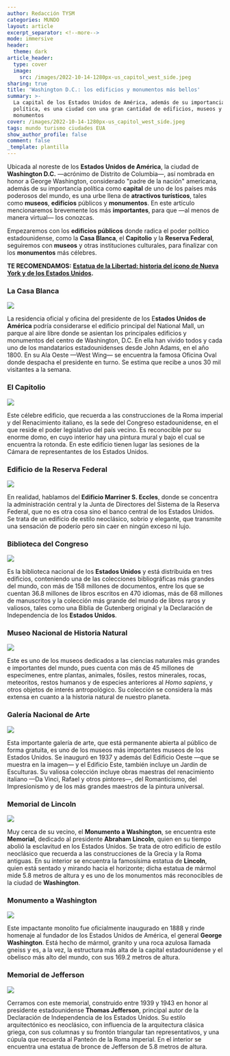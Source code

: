 ```yaml
---
author: Redacción TYSM
categories: MUNDO
layout: article
excerpt_separator: <!--more-->
mode: immersive
header:
  theme: dark
article_header:
  type: cover
  image:
    src: /images/2022-10-14-1280px-us_capitol_west_side.jpeg
sharing: true
title: 'Washington D.C.: los edificios y monumentos más bellos'
summary: >-
  La capital de los Estados Unidos de América, además de su importancia
  política, es una ciudad con una gran cantidad de edificios, museos y
  monumentos
cover: /images/2022-10-14-1280px-us_capitol_west_side.jpeg
tags: mundo turismo ciudades EUA
show_author_profile: false
comment: false
_template: plantilla
---
```







Ubicada al noreste de los **Estados Unidos de América**, la ciudad de **Washington D.C.** —acrónimo de Distrito de Columbia—, así nombrada en honor a George Washington, considerado "padre de la nación" americana, además de su importancia política como **capital** de uno de los países más poderosos del mundo, es una urbe llena de **atractivos turísticos**, tales como **museos**, **edificios** públicos y **monumentos**. En este artículo mencionaremos brevemente los más **importantes**, para que —al menos de manera virtual— los conozcas.

Empezaremos con los **edificios públicos** donde radica el poder político estadounidense, como la **Casa Blanca**, el **Capitolio** y la **Reserva Federal**, seguiremos con **museos** y otras instituciones culturales, para finalizar con los **monumentos** más célebres.

**TE RECOMENDAMOS:** [**Estatua de la Libertad: historia del ícono de Nueva York y de los Estados Unidos**](https://blog.tonoysumariachi.com/mundo/2022/08/04/estatua-de-la-libertad-historia-del-icono-de-nueva-york-y-de-los-estados-unidos.html)**.**

### La Casa Blanca

![](https://upload.wikimedia.org/wikipedia/commons/thumb/a/af/WhiteHouseSouthFacade.JPG/1024px-WhiteHouseSouthFacade.JPG)

La residencia oficial y oficina del presidente de los E**stados Unidos de América** podría considerarse el edificio principal del National Mall, un parque al aire libre donde se asientan los principales edificios y monumentos del centro de Washington, D.C. En ella han vivido todos y cada uno de los mandatarios estadounidenses desde John Adams, en el año 1800. En su Ala Oeste —West Wing— se encuentra la famosa Oficina Oval donde despacha el presidente en turno. Se estima que recibe a unos 30 mil visitantes a la semana.

### El Capitolio

![](https://upload.wikimedia.org/wikipedia/commons/thumb/a/a3/United_States_Capitol_west_front_edit2.jpg/1024px-United_States_Capitol_west_front_edit2.jpg)

Este célebre edificio, que recuerda a las construcciones de la Roma imperial y del Renacimiento italiano, es la sede del Congreso estadounidense, en el que reside el poder legislativo del país vecino. Es reconocible por su enorme domo, en cuyo interior hay una pintura mural y bajo el cual se encuentra la rotonda. En este edificio tienen lugar las sesiones de la Cámara de representantes de los Estados Unidos.

### Edificio de la Reserva Federal

![](https://upload.wikimedia.org/wikipedia/commons/thumb/8/8d/Marriner_S._Eccles_Federal_Reserve_Board_Building.jpg/1024px-Marriner_S._Eccles_Federal_Reserve_Board_Building.jpg)

En realidad, hablamos del **Edificio Marriner S. Eccles**, donde se concentra la administración central y la Junta de Directores del Sistema de la Reserva Federal, que no es otra cosa sino el banco central de los Estados Unidos. Se trata de un edificio de estilo neoclásico, sobrio y elegante, que transmite una sensación de poderío pero sin caer en ningún exceso ni lujo.

### Biblioteca del Congreso

![](https://upload.wikimedia.org/wikipedia/commons/thumb/a/a8/LOC_Main_Reading_Room_Highsmith.jpg/1024px-LOC_Main_Reading_Room_Highsmith.jpg)

Es la biblioteca nacional de los **Estados Unidos** y está distribuida en tres edificios, conteniendo una de las colecciones bibliográficas más grandes del mundo, con más de 158 millones de documentos, entre los que se cuentan 36.8 millones de libros escritos en 470 idiomas, más de 68 millones de manuscritos y la colección más grande del mundo de libros raros y valiosos, tales como una Biblia de Gutenberg original y la Declaración de Independencia de los **Estados Unidos**.

### Museo Nacional de Historia Natural

![](https://upload.wikimedia.org/wikipedia/commons/thumb/5/55/National_Museum_of_Natural_History%2C_Washington.jpg/1020px-National_Museum_of_Natural_History%2C_Washington.jpg)

Este es uno de los museos dedicados a las ciencias naturales más grandes e importantes del mundo, pues cuenta con más de 45 millones de especímenes, entre plantas, animales, fósiles, restos minerales, rocas, meteoritos, restos humanos y de especies anteriores al _Homo sapiens_, y otros objetos de interés antropológico. Su colección se considera la más extensa en cuanto a la historia natural de nuestro planeta.

### Galería Nacional de Arte

![](https://upload.wikimedia.org/wikipedia/commons/thumb/9/97/Washington_October_2016-12.jpg/1024px-Washington_October_2016-12.jpg)

Esta importante galería de arte, que está permanente abierta al público de forma gratuita, es uno de los museos más importantes museos de los Estados Unidos. Se inauguró en 1937 y además del Edificio Oeste —que se muestra en la imagen— y el Edificio Este, también incluye un Jardín de Esculturas. Su valiosa colección incluye obras maestras del renacimiento italiano —Da Vinci, Rafael y otros pintores—, del Romanticismo, del Impresionismo y de los más grandes maestros de la pintura universal.

### Memorial de Lincoln

![](https://upload.wikimedia.org/wikipedia/commons/thumb/a/a8/Lincoln_Memorial.jpg/1024px-Lincoln_Memorial.jpg)

Muy cerca de su vecino, el **Monumento a Washington**, se encuentra este **Memorial**, dedicado al presidente **Abraham Lincoln**, quien en su tiempo abolió la esclavitud en los Estados Unidos. Se trata de otro edificio de estilo neoclásico que recuerda a las construcciones de la Grecia y la Roma antiguas. En su interior se encuentra la famosísima estatua de **Lincoln**, quien está sentado y mirando hacia el horizonte; dicha estatua de mármol mide 5.8 metros de altura y es uno de los monumentos más reconocibles de la ciudad de **Washington**.

### Monumento a Washington

![](https://upload.wikimedia.org/wikipedia/commons/thumb/8/80/Washington_Monument_2022.jpg/768px-Washington_Monument_2022.jpg)

Este impactante monolito fue oficialmente inaugurado en 1888 y rinde homenaje al fundador de los Estados Unidos de América, el general **George Washington**. Está hecho de mármol, granito y una roca azulosa llamada gneiss y es, a la vez, la estructura más alta de la capital estadounidense y el obelisco más alto del mundo, con sus 169.2 metros de altura.

### Memorial de Jefferson

![](https://upload.wikimedia.org/wikipedia/commons/thumb/1/13/Jefferson_Memorial_At_Dusk_1.jpg/1024px-Jefferson_Memorial_At_Dusk_1.jpg)

Cerramos con este memorial, construido entre 1939 y 1943 en honor al presidente estadounidense **Thomas Jefferson**, principal autor de la Declaración de Independencia de los Estados Unidos. Su estilo arquitectónico es neoclásico, con influencia de la arquitectura clásica griega, con sus columnas y su frontón triangular tan representativos, y una cúpula que recuerda al Panteón de la Roma imperial. En el interior se encuentra una estatua de bronce de Jefferson de 5.8 metros de altura.
